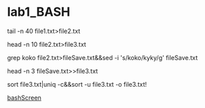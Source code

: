 # lab1_BASH
tail -n 40 file1.txt>file2.txt

head -n 10 file2.txt>file3.txt

grep koko file2.txt>fileSave.txt&&sed -i 's/koko/kyky/g' fileSave.txt

head -n 3 fileSave.txt>>file3.txt

sort file3.txt|uniq -c&&sort -u file3.txt -o file3.txt!

[bashScreen](https://user-images.githubusercontent.com/52314995/158367801-be14ede8-b3ad-49d8-905a-7becc99fd572.png)
